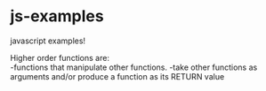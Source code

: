 # js-examples
javascript examples!

Higher order functions are:     
    -functions that manipulate other functions.
    -take other functions as arguments and/or produce a function as its RETURN value
